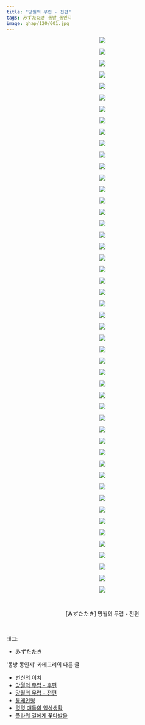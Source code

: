 ```yaml
---
title: "망월의 무렵 - 전편"
tags: みずたたき 동방_동인지
image: ghap/120/001.jpg
---
```

<div class="article">
<p style="text-align: center; clear: none; float: none;"><img src="{{ site.nasurl }}/ghap/120/001.jpg"/></p>
<p style="text-align: center; clear: none; float: none;"><img src="{{ site.nasurl }}/ghap/120/002.jpg"/></p>
<p style="text-align: center; clear: none; float: none;"><img src="{{ site.nasurl }}/ghap/120/003.jpg"/></p>
<p style="text-align: center; clear: none; float: none;"><img src="{{ site.nasurl }}/ghap/120/004.jpg"/></p>
<p style="text-align: center; clear: none; float: none;"><img src="{{ site.nasurl }}/ghap/120/005.jpg"/></p>
<p style="text-align: center; clear: none; float: none;"><img src="{{ site.nasurl }}/ghap/120/006.jpg"/></p>
<p style="text-align: center; clear: none; float: none;"><img src="{{ site.nasurl }}/ghap/120/007.jpg"/></p>
<p style="text-align: center; clear: none; float: none;"><img src="{{ site.nasurl }}/ghap/120/008.jpg"/></p>
<p style="text-align: center; clear: none; float: none;"><img src="{{ site.nasurl }}/ghap/120/009.jpg"/></p>
<p style="text-align: center; clear: none; float: none;"><img src="{{ site.nasurl }}/ghap/120/010.jpg"/></p>
<p style="text-align: center; clear: none; float: none;"><img src="{{ site.nasurl }}/ghap/120/011.jpg"/></p>
<p style="text-align: center; clear: none; float: none;"><img src="{{ site.nasurl }}/ghap/120/012.jpg"/></p>
<p style="text-align: center; clear: none; float: none;"><img src="{{ site.nasurl }}/ghap/120/013.jpg"/></p>
<p style="text-align: center; clear: none; float: none;"><img src="{{ site.nasurl }}/ghap/120/014.jpg"/></p>
<p style="text-align: center; clear: none; float: none;"><img src="{{ site.nasurl }}/ghap/120/015.jpg"/></p>
<p style="text-align: center; clear: none; float: none;"><img src="{{ site.nasurl }}/ghap/120/016.jpg"/></p>
<p style="text-align: center; clear: none; float: none;"><img src="{{ site.nasurl }}/ghap/120/017.jpg"/></p>
<p style="text-align: center; clear: none; float: none;"><img src="{{ site.nasurl }}/ghap/120/018.jpg"/></p>
<p style="text-align: center; clear: none; float: none;"><img src="{{ site.nasurl }}/ghap/120/019.jpg"/></p>
<p style="text-align: center; clear: none; float: none;"><img src="{{ site.nasurl }}/ghap/120/020.jpg"/></p>
<p style="text-align: center; clear: none; float: none;"><img src="{{ site.nasurl }}/ghap/120/021.jpg"/></p>
<p style="text-align: center; clear: none; float: none;"><img src="{{ site.nasurl }}/ghap/120/022.jpg"/></p>
<p style="text-align: center; clear: none; float: none;"><img src="{{ site.nasurl }}/ghap/120/023.jpg"/></p>
<p style="text-align: center; clear: none; float: none;"><img src="{{ site.nasurl }}/ghap/120/024.jpg"/></p>
<p style="text-align: center; clear: none; float: none;"><img src="{{ site.nasurl }}/ghap/120/025.jpg"/></p>
<p style="text-align: center; clear: none; float: none;"><img src="{{ site.nasurl }}/ghap/120/026.jpg"/></p>
<p style="text-align: center; clear: none; float: none;"><img src="{{ site.nasurl }}/ghap/120/027.jpg"/></p>
<p style="text-align: center; clear: none; float: none;"><img src="{{ site.nasurl }}/ghap/120/028.jpg"/></p>
<p style="text-align: center; clear: none; float: none;"><img src="{{ site.nasurl }}/ghap/120/029.jpg"/></p>
<p style="text-align: center; clear: none; float: none;"><img src="{{ site.nasurl }}/ghap/120/030.jpg"/></p>
<p style="text-align: center; clear: none; float: none;"><img src="{{ site.nasurl }}/ghap/120/031.jpg"/></p>
<p style="text-align: center; clear: none; float: none;"><img src="{{ site.nasurl }}/ghap/120/032.jpg"/></p>
<p style="text-align: center; clear: none; float: none;"><img src="{{ site.nasurl }}/ghap/120/033.jpg"/></p>
<p style="text-align: center; clear: none; float: none;"><img src="{{ site.nasurl }}/ghap/120/034.jpg"/></p>
<p style="text-align: center; clear: none; float: none;"><img src="{{ site.nasurl }}/ghap/120/035.jpg"/></p>
<p style="text-align: center; clear: none; float: none;"><img src="{{ site.nasurl }}/ghap/120/036.jpg"/></p>
<p style="text-align: center; clear: none; float: none;"><img src="{{ site.nasurl }}/ghap/120/037.jpg"/></p>
<p style="text-align: center; clear: none; float: none;"><img src="{{ site.nasurl }}/ghap/120/038.jpg"/></p>
<p style="text-align: center; clear: none; float: none;"><img src="{{ site.nasurl }}/ghap/120/039.jpg"/></p>
<p style="text-align: center; clear: none; float: none;"><img src="{{ site.nasurl }}/ghap/120/040.jpg"/></p>
<p style="text-align: center; clear: none; float: none;"><img src="{{ site.nasurl }}/ghap/120/041.jpg"/></p>
<p style="text-align: center; clear: none; float: none;"><img src="{{ site.nasurl }}/ghap/120/042.jpg"/></p>
<p style="text-align: center; clear: none; float: none;"><img src="{{ site.nasurl }}/ghap/120/043.jpg"/></p>
<p style="text-align: center; clear: none; float: none;"><img src="{{ site.nasurl }}/ghap/120/044.jpg"/></p>
<p style="text-align: center; clear: none; float: none;"><img src="{{ site.nasurl }}/ghap/120/045.jpg"/></p>
<p style="text-align: center; clear: none; float: none;"><img src="{{ site.nasurl }}/ghap/120/046.jpg"/></p>
<p style="text-align: center; clear: none; float: none;"><img src="{{ site.nasurl }}/ghap/120/047.jpg"/></p>
<p style="text-align: center; clear: none; float: none;"><img src="{{ site.nasurl }}/ghap/120/048.jpg"/></p>
<p style="text-align: center; clear: none; float: none;"><img src="{{ site.nasurl }}/ghap/120/049.jpg"/></p>
<p style="text-align: center; clear: none; float: none;"><br/></p>
<p style="text-align: center; clear: none; float: none;">[みずたたき] 망월의 무렵 - 전편</p>
<p><br/></p>
</div><div class="tagTrail">
<p>태그: </p>
<ul>
<li>みずたたき</li>
</ul>
</div><div class="another">
<p>'동방 동인지' 카테고리의 다른 글</p>
<ul>
<li><a href="/2016-06-18-ghap_123">변신의 이치</a></li>
<li><a href="/2016-06-18-ghap_122">망월의 무렵 - 후편</a></li>
<li><a href="/2016-06-18-ghap_120">망월의 무렵 - 전편</a></li>
<li><a href="/2016-06-18-ghap_119">봉래인형</a></li>
<li><a href="/2016-06-18-ghap_118">몇몇 애들의 일상생활</a></li>
<li><a href="/2016-06-18-ghap_117">플라워 걸에게 꽃다발을</a></li>
</ul>
</div><div class="cb_module cb_fluid">
<div class="cb_wrt cb_profile">
</div><!-- commentList close -->
</div>
<br/>
<p id="refer"></p>
<br/>
